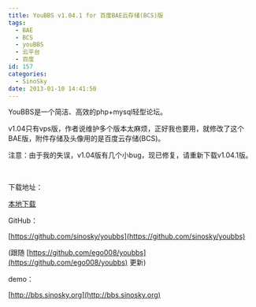 ```yaml
---
title: YouBBS v1.04.1 for 百度BAE云存储(BCS)版
tags:
  - BAE
  - BCS
  - youBBS
  - 云平台
  - 百度
id: 157
categories:
  - SinoSky
date: 2013-01-10 14:41:50
---
```


YouBBS是一个简洁、高效的php+mysql轻型论坛。

v1.04只有vps版，作者说维护多个版本太麻烦，正好我也要用，就修改了这个BAE版，附件存储及头像用的是百度云存储(BCS)。

注意：由于我的失误，v1.04版有几个小bug，现已修复，请重新下载v1.04.1版。

&nbsp;

下载地址：

[本地下载](http://bcs.duapp.com/sinosky-drive/2013/01/13/5f01864ca4dd419ea771cd7e30eabe6a.zip)[
 ](http://pan.baidu.com/share/link?shareid=178380&amp;uk=1058557179)

GitHub：

[https://github.com/sinosky/youbbs](https://github.com/sinosky/youbbs)

(跟随 [https://github.com/ego008/youbbs](https://github.com/ego008/youbbs) 更新)

demo：

[http://bbs.sinosky.org](http://bbs.sinosky.org)